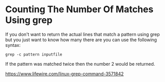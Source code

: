 # Counting The Number Of Matches Using grep

If you don't want to return the actual lines that match a pattern using grep but you just want to know how many there are you can use the following syntax:

```
grep -c pattern inputfile
```

If the pattern was matched twice then the number 2 would be returned.

https://www.lifewire.com/linux-grep-command-3571842
